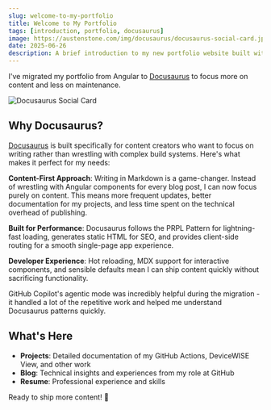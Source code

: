 ```yaml
---
slug: welcome-to-my-portfolio
title: Welcome to My Portfolio
tags: [introduction, portfolio, docusaurus]
image: https://austenstone.com/img/docusaurus/docusaurus-social-card.jpg
date: 2025-06-26
description: A brief introduction to my new portfolio website built with Docusaurus, showcasing my projects and blog.
---
```


I've migrated my portfolio from Angular to [Docusaurus](https://docusaurus.io/docs) to focus more on content and less on maintenance.

![Docusaurus Social Card](/img/docusaurus/undraw_docusaurus_react.svg)

<!--truncate-->

## Why Docusaurus?

[Docusaurus](https://docusaurus.io/) is built specifically for content creators who want to focus on writing rather than wrestling with complex build systems. Here's what makes it perfect for my needs:

**Content-First Approach**: Writing in Markdown is a game-changer. Instead of wrestling with Angular components for every blog post, I can now focus purely on content. This means more frequent updates, better documentation for my projects, and less time spent on the technical overhead of publishing.

**Built for Performance**: Docusaurus follows the PRPL Pattern for lightning-fast loading, generates static HTML for SEO, and provides client-side routing for a smooth single-page app experience.

**Developer Experience**: Hot reloading, MDX support for interactive components, and sensible defaults mean I can ship content quickly without sacrificing functionality.

GitHub Copilot's agentic mode was incredibly helpful during the migration - it handled a lot of the repetitive work and helped me understand Docusaurus patterns quickly.

## What's Here

- **Projects**: Detailed documentation of my GitHub Actions, DeviceWISE View, and other work
- **Blog**: Technical insights and experiences from my role at GitHub
- **Resume**: Professional experience and skills

Ready to ship more content! 🚀
